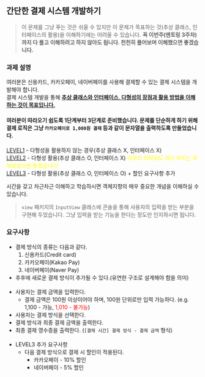 ## 간단한 결제 시스템 개발하기

> 이 문제를 그냥 푸는 것은 쉬울 수 있지만 이 문제가 목표하는 것(추상 클래스, 인터페이스의 활용)을 이해하기에는 어려울 수 있습니다.
> **꼭 이번주(멘토링 3주차)까지 다 풀고 이해하려고 하지 않아도 됩니다. 천천히 풀어보며 이해했으면 좋겠습니다.**

### 과제 설명
여러분은 신용카드, 카카오페이, 네이버페이를 사용해 결제할 수 있는 결제 시스템을 개발해야 합니다.<br>
결제 시스템 개발을 통해 <u>**추상 클래스와 인터페이스, 다형성의 장점과 활용 방법을 이해하는 것이 목표입니다.**</u>

#### 여러분이 따라오기 쉽도록 1단계부터 3단계로 준비했습니다. 문제를 단순하게 하기 위해 결제 로직은 그냥 `카카오페이로 1,000원 결제` 등과 같이 문자열을 출력하도록 만들었습니다.

[LEVEL1](./level1/README-level1.md) - 다형성을 활용하지 않는 경우(추상 클래스 X, 인터페이스 X)  
[LEVEL2](./level2/README-level2.md) - 다형성 활용(추상 클래스 O, 인터페이스 X) <span style="color:yellow">아무리 어려워도 여기 까지는 꼭 해보셨으면 좋겠습니다!</span>  
[LEVEL3](./level3/README-level3.md) - 다형성 활용(추상 클래스 O, 인터페이스 O) + 할인 요구사항 추가

시간을 갖고 차근차근 이해하고 학습하시면 객체지향의 매우 중요한 개념을 이해하실 수 있습니다.

> `view` 패키지의 `InputView` 클래스에 콘솔을 통해 사용자의 입력을 받는 부분을 구현해 두었습니다. 그냥 입력을 받는 기능을 한다는 정도만 인지하시면 됩니다.

### 요구사항

- 결제 방식의 종류는 다음과 같다.
    1. 신용카드(Credit card)
    2. 카카오페이(Kakao Pay)
    3. 네이버페이(Naver Pay)
- 추후에 새로운 결제 방식이 추가될 수 있다.(유연한 구조로 설계해야 함을 의미)
<br><br>
- 사용자는 결제 금액을 입력한다.
    - 결제 금액은 100원 이상이어야 하며, 100원 단위로만 입력 가능하다. (e.g. 1,100 - 가능, <span style="color:red">1,010 - 불가능</span>)
- 사용자는 결제 방식을 선택한다.
- 결제 방식과 최종 결제 금액을 출력한다.
- 최종 결제 영수증을 출력한다. (`[결제 시간] 결제 방식 - 결제 금액` 형식)
<br><br>
- LEVEL3 추가 요구사항
  - 다음 결제 방식으로 결제 시 할인이 적용된다.
    - 카카오페이 - 10% 할인
    - 네이버페이 - 5% 할인